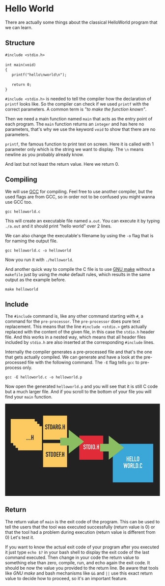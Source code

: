 # Hello World

There are actually some things about the classical HelloWorld program that we can learn.

## Structure

    #include <stdio.h>
     
    int main(void)
    {
       printf("hello\nworld\n");
     
       return 0;
    }


`#include <stdio.h>` is needed to tell the compiler how the declaration of `printf` looks like. So the compiler can
check if we used `printf` with the correct parameters. A common term is *"to make the function known"*.

Then we need a main function named `main` that acts as the entry point of each program. The `main` function returns an
`integer` and has here no parameters, that's why we use the keyword `void` to show that there are no parameters.

`printf`, the famous function to print text on screen. Here it is called with 1 parameter only which is the string we
want to display. The `\n` means newline as you probably already know. 

And last but not least the return value. Here we return 0.

## Compiling
We will use [GCC](https://gcc.gnu.org) for compiling. Feel free to use another compiler, but the used flags are from GCC, so in order not to be
confused you might wanna use GCC too.

    gcc helloworld.c

This will create an executable file named `a.out`. You can execute it by typing `./a.out` and it should print "hello
world" over 2 lines.

We can also change the executable's filename by using the `-o` flag that is for naming the output file.

    gcc helloworld.c -o helloworld

Now you run it with `./helloworld`.

And another quick way to compile the C file is to use [GNU make](https://www.gnu.org/software/make/manual/make.html) without a `makefile` just by using the *make* default rules,
which results in the same output as the example before.

    make helloworld

## Include
The `#include` command is, like any other command starting with `#`, a command for the `pre-processor`. The
`pre-processor` does pure text replacement. This means that the line `#include <stdio.>` gets actually replaced with the
content of the given file, in this case the `stdio.h` header file. And this works in a nested way, which means that all
header files included by `stdio.h` are also inserted at the corresponding `#include` lines.

Internally the compiler generates a pre-processed file and that's the one that gets actually compiled.
We can generate and have a look at the pre-processed file with the following command. The `-E` flag tells `gcc` to
pre-process only.

    gcc -E helloworld.c -o helloworld.p

Now open the generated `helloworld.p` and you will see that it is still C code but a much larger file. And if you scroll to
the bottom of your file you will find your `main` function.

![including stdio.h](include.png)

## Return

The return value of `main` is the exit code of the program. This can be used to tell the users that the tool was
executed successfully (return value is 0) or that the tool had a problem during execution (return value is different from 0)
Let's test it.

If you want to know the actual exit code of your program after you executed it just type `echo $?` in your bash shell to
display the exit code of the last command executed.
Then change in your code the return value to something else than zero, compile, run, and echo again the exit code.
It should be now the value you provided to the return line. Be aware that tools like *GNU make* and bash mechanisms like
`&&` and `||` use this exact return value to decide how to proceed, so it's an important feature.
